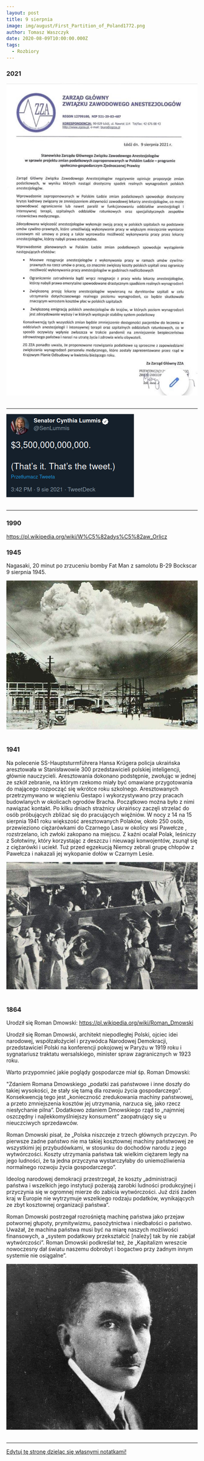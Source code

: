 ```yaml
---
layout: post
title: 9 sierpnia
image: img/august/First_Partition_of_Poland1772.png
author: Tomasz Waszczyk
date: 2020-08-09T10:00:00.000Z
tags:
  - Rozbiory
---
```


### 2021

<img src="./img/august/anestezjologia2021.jpeg"><br><br>

---

<img src="./img/august/cynthia.png"><br><br>

---

### 1990

https://pl.wikipedia.org/wiki/W%C5%82adys%C5%82aw_Orlicz

### 1945

Nagasaki, 20 minut po zrzuceniu bomby Fat Man z samolotu B-29 Bockscar 9 sierpnia 1945.

<img src="./img/august/fatman.jpg"/><br><br>

### 1941

Na polecenie SS-Hauptsturmführera Hansa Krügera policja ukraińska aresztowała w Stanisławowie 300 przedstawicieli polskiej inteligencji, głównie nauczycieli. Aresztowania dokonano podstępnie, zwołując w jednej ze szkół zebranie, na którym rzekomo miały być omawiane przygotowania do mającego rozpocząć się wkrótce roku szkolnego.
Aresztowanych przetrzymywano w więzieniu Gestapo i wykorzystywano przy pracach budowlanych w okolicach ogrodów Bracha. Początkowo można było z nimi nawiązać kontakt. Po kilku dniach strażnicy ukraińscy zaczęli strzelać do osób próbujących zbliżać się do pracujących więźniów.
W nocy z 14 na 15 sierpnia 1941 roku większość aresztowanych Polaków, około 250 osób, przewieziono ciężarówkami do Czarnego Lasu w okolicy wsi Pawełcze , rozstrzelano, ich zwłoki zakopano na miejscu. Z kaźni ocalał Polak, leśniczy z Sołotwiny, który korzystając z deszczu i nieuwagi konwojentów, zsunął się z ciężarówki i uciekł. Tuż przed egzekucją Niemcy zebrali grupę chłopów z Pawełcza i nakazali jej wykopanie dołów w Czarnym Lesie.

<img src="./img/august/kruger.jpg"><br><br>

### 1864

Urodził się Roman Dmowski: https://pl.wikipedia.org/wiki/Roman_Dmowski

Urodził się Roman Dmowski, architekt niepodległej Polski, ojciec idei narodowej, współzałożyciel i przywódca Narodowej Demokracji, przedstawiciel Polski na konferencji pokojowej w Paryżu w 1919 roku i sygnatariusz traktatu wersalskiego, minister spraw zagranicznych w 1923 roku.

Warto przypomnieć jakie poglądy gospodarcze miał śp. Roman Dmowski:

"Zdaniem Romana Dmowskiego „podatki zaś państwowe i inne doszły do takiej wysokości, że stały się tamą dla rozwoju życia gospodarczego”. Konsekwencją tego jest „konieczność zredukowania machiny państwowej, a przeto zmniejszenia kosztów jej utrzymania, narzuca się, jako rzecz niesłychanie pilna”. Dodatkowo zdaniem Dmowskiego rząd to „najmniej oszczędny i najlekkomyślniejszy konsument” zaopatrujący się u nieuczciwych sprzedawców.

Roman Dmowski pisał, że „Polska niszczeje z trzech głównych przyczyn. Po pierwsze żadne państwo nie ma takiej kosztownej machiny państwowej ze wszystkimi jej przybudówkami, w stosunku do dochodów narodu z jego wytwórczości. Koszty utrzymania państwa tak wielkim ciężarem legły na jego ludności, że ta jedna przyczyna wystarczyłaby do uniemożliwienia normalnego rozwoju życia gospodarczego”.

Ideolog narodowej demokracji przestrzegał, że koszty „administracji państwa i wszelkich jego instytucji pożerają zarobki ludności produkcyjnej i przyczynia się w ogromnej mierze do zabicia wytwórczości. Już dziś żaden kraj w Europie nie wytrzymuje wszelkiego rodzaju podatków, wynikających ze zbyt kosztownej organizacji państwa”.

Roman Dmowski postrzegał rozrośniętą machinę państwa jako przejaw potwornej głupoty, prymitywizmu, pasożytnictwa i niedbałości o państwo. Uważał, że machina państwa musi być na miarę naszych możliwości finansowych, a „system podatkowy przekształcić [należy] tak by nie zabijał wytwórczości”. Roman Dmowski podkreślał też, że „Kapitalizm wreszcie nowoczesny dał światu naszemu dobrobyt i bogactwo przy żadnym innym systemie nie osiągalne”.

<img src="./img/august/dmowski.jpg"><br><br>

<!-- w Kamionku w Warszawie urodził się Roman Dmowski, założyciel, przywódca i czołowy ideolog Narodowej Demokracji.
Pochodził z rodziny rzemieślniczej z drobnoszlacheckim rodowodem.
Ukończył III gimnazjum w Warszawie. Studiował na wydziale fizyczno-matematycznym na Uniwersytecie Warszawskim. W 1891 roku uzyskał stopień magistra nauk przyrodniczych. Już w czasie studiów związał się z nielegalną działalnością polityczną, za co został przejściowo uwięziony przez władze carskie - w 1891 r. w setną rocznicę Konstytucji 3 maja zorganizował pochód studentów warszawskich. Od sierpnia 1892 r. do stycznia 1893 r. odsiadywał wyrok w X pawilonie Cytadeli warszawskiej za zorganizowanie manifestacji w dniu 3 maja. Od 1889 roku był członkiem Ligi Polskiej. W latach 1891-92 studiował a Paryżu. W 1893 roku przekształcił Ligę Polską w Ligę Narodową i stanął na jej czele. Jako lider sprecyzował zasady ideologii nacjonalistycznej, zawierającej, m.in. wymóg solidarności narodowej. Redagował ,,Przegląd Wszechpolski'', który był organem prasowym obozu narodowego. W 1903 roku po raz pierwszy opublikował książkę ,,Myśli nowoczesnego Polaka'' - którą nazwał ,,wyznaniem wiary narodowej''. To właśnie na łamach tej publikacji włączył Dmowski do programu partii antysemicko zorientowany nacjonalizm polski. Stosunek Dmowskiego do Żydów wyjaśnia konserwatywny publicysta historyczny Stanisław Cat-Mackiewicz: Dmowski w Myślach nowoczesnego Polaka wypowiedział wielkie zdanie,
o którym zapomnieli jego adepci, widać więcej oddani kultowi Dmowskiego, aniżeli lekturze jego dzieła. Zdanie to brzmi: ,,Nie naród tworzy państwo ale państwo tworzy naród''. Dmowski niewątpliwie nie chciał wyrzekać się ziem polskich z ludnością niepolską lub mieszaną, chciał tylko tę ludność zasymilować, nie chciał jej od narodu odtrącać, jak to czynił Kemal z nie-Turkami, lub Hitler z nie-Niemcami. (...)'' Z tej asymilacji wyłączył jednak Dmowski Żydów. Dmowski chciał asymilować Rusinów czy Litwinów, bronił się przed asymilacją Żydów. (...) Ochrzczony czy nie ochrzczony Żyd pozostawał dla Dmowskiego Żydem, narodowością obcą. Żydzi byli dla Dmowskiego teoretycznie równie godni zwalczania jak zaborcy, praktycznie zwalczał ich jednak więcej. Uważał bowiem, że Żydzi szczelniej okupują nasze życie gospodarcze, niż zaborcy nasze życie polityczne. Obawiał się też nade wszystko przenikania elementu żydowskiego do naszej kultury i literatury. Dążył do emancypacji narodu polskiego spod gospodarczej przewagi Żydów, do stworzenia polskiego mieszczaństwa, do oswobodzenia chłopa od handlu żydowskiego.''
Pod koniec 1906 roku Dmowski pełni obowiązku redaktora Gazety Polskiej. W 1907 został wybrany posłem do sejmu rosyjskiego. Dwa lata później ów mandat poselski złożył. W czasie I wojny światowej był zwolennikiem orientacji na Rosję. W 1916 roku otrzymał tytuł doctora honoris causa Uniwersytetu w Cambridge. W latach 1917-1919 był współtwórcą i prezesem Komitetu Narodowego Polski w Paryżu. W 1918 r. objął zwierzchnictwo nad tworzącą się pod dowództwem Józefa Hallera Armią Polską we Francji. W 1919 roku był delegatem- obok Paderewskiego- na konferencję pokojową w Wersalu, gdzie podpisał w imieniu Polski Traktat Wersalski, który uznawał prawo Polaków do niepodległego państwa. Na marcowym Zjeździe Założycielskim Młodzieży Wszechpolskiej w 1922 roku, Prezesem Honorowym MW wybrano Romana Dmowskiego, który pozostał dla kolejnych pokoleń Wszechpolaków jednym z największych autorytetów moralnych. W 1923 roku objął stanowisko ministra spraw zagranicznych, a także otrzymał tytuł doctora honoris causa Uniwersytetu Poznańskiego. W 1926 roku założył Obóz Wielkiej Polski, organizację narodową, która do momentu rozwiązania przez władze sanacyjne (1933 r.) liczyła ok. ok. 250 tys. członków. W 1928 był inicjatorem powołania Stronnictwa Narodowego. W 1931 r. wydał książkę ,,Świat powojenny i Polska''. W 1933 r. po raz pierwszy opublikował, apelując o samowystarczalność w gospodarce, książkę ,,Przewrót''. 
Roman Dmowski zmarł 2 stycznia 1939 r. w Drozdowie pod Łomżą. Pogrzeb Romana Dmowskiego odbył się w sobotę po święcie Trzech Króli. Pochowany został w grobie rodzinnym na Bródnie. W dniu 8 stycznia 1999 r., w sześćdziesiątą rocznicę śmierci Roman Dmowskiego, Sejm RP docenił Jego zasługi następującą uchwałą: „W związku z 60 rocznicą śmierci Romana Dmowskiego Sejm Rzeczypospolitej Polskiej wyraża uznanie dla walki i pracy wielkiego męża stanu na rzecz odbudowania niepodległości państwa polskiego i stwierdza, że dobrze przysłużył się Ojczyźnie. W swojej działalności Roman Dmowski kładł nacisk na związek pomiędzy rozwojem Narodu i posiadaniem własnego państwa formułując pojęcie narodowego interesu. Oznaczało to zjednoczenie wszystkich ziem dawnej Rzeczypospolitej zamieszkałych przez polską większość, a także podniesienie świadomości narodowej wszystkich warstw i grup społecznych. Stworzył szkołę politycznego realizmu i odpowiedzialności. Jako reprezentant zmartwychwstałej Rzeczypospolitej na Konferencji w Wersalu przyczynił się w stopniu decydującym do ukształtowania naszych granic, a zwłaszcza granicy zachodniej. Szczególna jest rola Romana Dmowskiego w podkreślaniu ścisłego związku katolicyzmu z polskością dla przetrwania Narodu i odbudowania państwa. Sejm Rzeczypospolitej Polskiej wyraża uznanie dla wybitnego Polaka Romana Dmowskiego”. 
Zasługi Romana Dmowskiego docenił również Kościół katolicki. W Watykanie 
oficjalny organ „Osservatore Romano" napisał: „Ś.p. Roman Dmowski, wielki wychowawca młodych pokoleń, wielokrotnie w ostatnich czasach podkreślał, że pojęcie polskości i katolicyzmu są nierozerwalnie ze sobą związane. Dlatego też radosny objaw spontanicznego nawrotu młodzieży polskiej do wiary katolickiej jest w znacznej mierze Jego zasługą".
Odznaczenia nadane Romanowi Dmowskiemu:
Wielka Wstęga Orderu Odrodzenia Polski
Order Narodowy Gwiazdy Rumunii
Order Oranje-Nassau
Wybrane publikacje Romana Dmowskiego:
Nasz patriotyzm (1893)
Myśli nowoczesnego Polaka (1903)
Walka z anarchią i Demokracja Narodowa (1906)
Niemcy, Rosja i kwestia Polska (1908)
Anachronizm (1909)
Separatyzm Żydów i jego źródła (1909)
Upadek myśli konserwatywnej w Polsce (1914)
Nowe czasy i nowe zagadnienia (1924)
Polityka polska i odbudowanie państwa (1925)
O napaści posła Zdziechowskiego (1926)
Zagadnienie rządu (1927)
Kościół, naród i państwo (1927)
Kwestia ukraińska (1930)
Dziedzictwo pod pseudonimem Kazimierz Wybranowski (1931)
W połowie drogi pod pseudonimem Kazimierz Wybranowski (1931)
Świat powojenny i Polska (1931)
Przewrót (1934) -->

---

<a href="https://github.com/TomaszWaszczyk/historia.waszczyk.com/edit/master/src/content/august-9.md" target="_blank">Edytuj tę stronę dzieląc się własnymi notatkami!</a>
